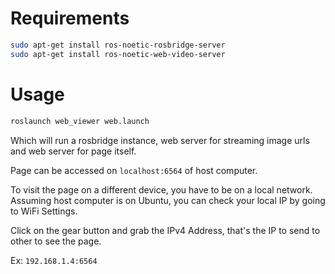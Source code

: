 # Requirements
```bash
sudo apt-get install ros-noetic-rosbridge-server
sudo apt-get install ros-noetic-web-video-server
```

# Usage
```bash
roslaunch web_viewer web.launch
```

Which will run a rosbridge instance, web server for streaming image urls and web server for page itself. 

Page can be accessed on `localhost:6564` of host computer.

To visit the page on a different device, you have to be on a local network.
Assuming host computer is on Ubuntu, you can check your local IP by going to WiFi Settings.

Click on the gear button and grab the IPv4 Address, that's the IP to send to other to see the page.

Ex: `192.168.1.4:6564`
